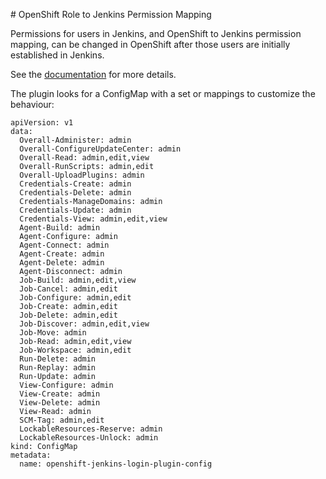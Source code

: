 # OpenShift Role to Jenkins Permission Mapping

Permissions for users in Jenkins, and OpenShift to Jenkins permission mapping, can be changed in OpenShift after those users are initially established in Jenkins.

See the [documentation](https://github.com/openshift/jenkins-openshift-login-plugin) for more details.

The plugin looks for a ConfigMap with a set or mappings to customize the behaviour:

    apiVersion: v1
    data:
      Overall-Administer: admin
      Overall-ConfigureUpdateCenter: admin
      Overall-Read: admin,edit,view
      Overall-RunScripts: admin,edit
      Overall-UploadPlugins: admin
      Credentials-Create: admin
      Credentials-Delete: admin
      Credentials-ManageDomains: admin
      Credentials-Update: admin
      Credentials-View: admin,edit,view
      Agent-Build: admin
      Agent-Configure: admin
      Agent-Connect: admin
      Agent-Create: admin
      Agent-Delete: admin
      Agent-Disconnect: admin
      Job-Build: admin,edit,view
      Job-Cancel: admin,edit
      Job-Configure: admin,edit
      Job-Create: admin,edit
      Job-Delete: admin,edit
      Job-Discover: admin,edit,view
      Job-Move: admin
      Job-Read: admin,edit,view
      Job-Workspace: admin,edit
      Run-Delete: admin
      Run-Replay: admin
      Run-Update: admin
      View-Configure: admin
      View-Create: admin
      View-Delete: admin
      View-Read: admin
      SCM-Tag: admin,edit
      LockableResources-Reserve: admin
      LockableResources-Unlock: admin
    kind: ConfigMap
    metadata:
      name: openshift-jenkins-login-plugin-config


